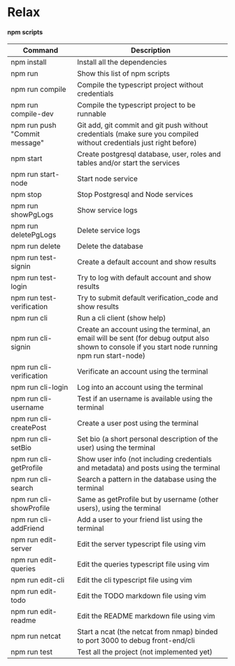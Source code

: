 # Relax

#### npm scripts

| Command | Description |
| --- | --- |
| npm install | Install all the dependencies |
| npm run | Show this list of npm scripts |
| npm run compile | Compile the typescript project without credentials |
| npm run compile-dev | Compile the typescript project to be runnable |
| npm run push "Commit message" | Git add, git commit and git push without credentials (make sure you compiled without credentials just right before) |
| npm start | Create postgresql database, user, roles and tables and/or start the services |
| npm run start-node | Start node service |
| npm stop | Stop Postgresql and Node services |
| npm run showPgLogs | Show service logs |
| npm run deletePgLogs | Delete service logs |
| npm run delete | Delete the database |
| npm run test-signin | Create a default account and show results |
| npm run test-login | Try to log with default account and show results |
| npm run test-verification | Try to submit default verification_code and show results |
| npm run cli | Run a cli client (show help) |
| npm run cli-signin | Create an account using the terminal, an email will be sent (for debug output also shown to console if you start node running npm run start-node) |
| npm run cli-verification | Verificate an account using the terminal |
| npm run cli-login | Log into an account using the terminal |
| npm run cli-username | Test if an username is available using the terminal |
| npm run cli-createPost | Create a user post using the terminal |
| npm run cli-setBio | Set bio (a short personal description of the user) using the terminal |
| npm run cli-getProfile | Show user info (not including credentials and metadata) and posts using the terminal |
| npm run cli-search | Search a pattern in the database using the terminal |
| npm run cli-showProfile | Same as getProfile but by username (other users), using the terminal |
| npm run cli-addFriend | Add a user to your friend list using the terminal |
| npm run edit-server | Edit the server typescript file using vim |
| npm run edit-queries | Edit the queries typescript file using vim |
| npm run edit-cli | Edit the cli typescript file using vim |
| npm run edit-todo | Edit the TODO markdown file using vim |
| npm run edit-readme | Edit the README markdown file using vim |
| npm run netcat | Start a ncat (the netcat from nmap) binded to port 3000 to debug front-end/cli | 
| npm run test | Test all the project (not implemented yet) |
